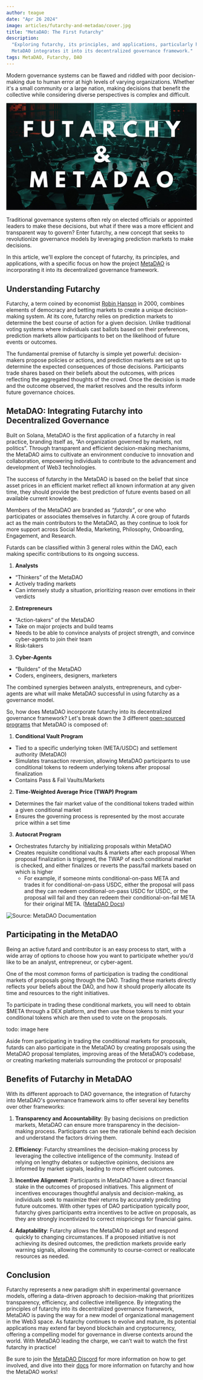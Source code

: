 ```yaml
---
author: teague
date: "Apr 26 2024"
image: articles/futarchy-and-metadao/cover.jpg
title: "MetaDAO: The First Futarchy"
description:
  "Exploring futarchy, its principles, and applications, particularly how
  MetaDAO integrates it into its decentralized governance framework."
tags: MetaDAO, Futarchy, DAO
---
```


Modern governance systems can be flawed and riddled with poor decision-making
due to human error at high levels of varying organizations. Whether it's a small
community or a large nation, making decisions that benefit the collective while
considering diverse perspectives is complex and difficult.

![](/public/media/blog/articles/futarchy-and-metadao/cover.jpg)

Traditional governance systems often rely on elected officials or appointed
leaders to make these decisions, but what if there was a more efficient and
transparent way to govern? Enter futarchy, a new concept that seeks to
revolutionize governance models by leveraging prediction markets to make
decisions.

In this article, we'll explore the concept of futarchy, its principles, and
applications, with a specific focus on how the project
[MetaDAO](https://linktr.ee/themetadao) is incorporating it into its
decentralized governance framework.

## Understanding Futarchy

Futarchy, a term coined by economist
[Robin Hanson](https://twitter.com/robinhanson) in 2000, combines elements of
democracy and betting markets to create a unique decision-making system. At its
core, futarchy relies on prediction markets to determine the best course of
action for a given decision. Unlike traditional voting systems where individuals
cast ballots based on their preferences, prediction markets allow participants
to bet on the likelihood of future events or outcomes.

The fundamental premise of futarchy is simple yet powerful: decision-makers
propose policies or actions, and prediction markets are set up to determine the
expected consequences of those decisions. Participants trade shares based on
their beliefs about the outcomes, with prices reflecting the aggregated thoughts
of the crowd. Once the decision is made and the outcome observed, the market
resolves and the results inform future governance choices.

## MetaDAO: Integrating Futarchy into Decentralized Governance

Built on Solana, MetaDAO is the first application of a futarchy in real
practice, branding itself as, “An organization governed by markets, not
politics”. Through transparent and efficient decision-making mechanisms, the
MetaDAO aims to cultivate an environment conducive to innovation and
collaboration, empowering individuals to contribute to the advancement and
development of Web3 technologies.

The success of futarchy in the MetaDAO is based on the belief that since asset
prices in an efficient market reflect all known information at any given time,
they should provide the best prediction of future events based on all available
current knowledge.

Members of the MetaDAO are branded as _“futards”_, or one who participates or
associates themselves in futarchy. A core group of futards act as the main
contributors to the MetaDAO, as they continue to look for more support across
Social Media, Marketing, Philosophy, Onboarding, Engagement, and Research.

Futards can be classified within 3 general roles within the DAO, each making
specific contributions to its ongoing success.

1. **Analysts**

- “Thinkers” of the MetaDAO
- Actively trading markets
- Can intensely study a situation, prioritizing reason over emotions in their
  verdicts

2. **Entrepreneurs**

- “Action-takers” of the MetaDAO
- Take on major projects and build teams
- Needs to be able to convince analysts of project strength, and convince
  cyber-agents to join their team
- Risk-takers

3. **Cyber-Agents**

- “Builders” of the MetaDAO
- Coders, engineers, designers, marketers

The combined synergies between analysts, entrepreneurs, and cyber-agents are
what will make MetaDAO successful in using futarchy as a governance model.

So, how does MetaDAO incorporate futarchy into its decentralized governance
framework? Let's break down the 3 different
[open-sourced programs](https://github.com/metaDAOproject/futarchy) that MetaDAO
is composed of:

1. **Conditional Vault Program**

- Tied to a specific underlying token (META/USDC) and settlement authority
  (MetaDAO)
- Simulates transaction reversion, allowing MetaDAO participants to use
  conditional tokens to redeem underlying tokens after proposal finalization
- Contains Pass & Fail Vaults/Markets

2. **Time-Weighted Average Price (TWAP) Program**

- Determines the fair market value of the conditional tokens traded within a
  given conditional market
- Ensures the governing process is represented by the most accurate price within
  a set time

3. **Autocrat Program**

- Orchestrates futarchy by initializing proposals within MetaDAO
- Creates requisite conditional vaults & markets after each proposal When
  proposal finalization is triggered, the TWAP of each conditional market is
  checked, and either finalizes or reverts the pass/fail markets based on which
  is higher
  - For example, if someone mints conditional-on-pass META and trades it for
    conditional-on-pass USDC, either the proposal will pass and they can redeem
    conditional-on-pass USDC for USDC, or the proposal will fail and they can
    redeem their conditional-on-fail META for their original META.
    ([MetaDAO Docs](https://docs.themetadao.org/mechanics/implementation))

![Source:
[MetaDAO Documentation](https://docs.themetadao.org/metadao/how-it-works)](/public/media/blog/articles/futarchy-and-metadao/futarchy-markets-example.jpg)

## Participating in the MetaDAO

Being an active futard and contributor is an easy process to start, with a wide
array of options to choose how you want to participate whether you’d like to be
an analyst, entrepreneur, or cyber-agent.

One of the most common forms of participation is trading the conditional markets
of proposals going through the DAO. Trading these markets directly reflects your
beliefs about the DAO, and how it should properly allocate its time and
resources to the right initiatives.

To participate in trading these conditional markets, you will need to obtain
$META through a DEX platform, and then use those tokens to mint your conditional
tokens which are then used to vote on the proposals.

todo: image here

Aside from participating in trading the conditional markets for proposals,
futards can also participate in the MetaDAO by creating proposals using the
MetaDAO proposal templates, improving areas of the MetaDAO’s codebase, or
creating marketing materials surrounding the protocol or proposals!

## Benefits of Futarchy in MetaDAO

With its different approach to DAO governance, the integration of futarchy into
MetaDAO's governance framework aims to offer several key benefits over other
frameworks:

1. **Transparency and Accountability**: By basing decisions on prediction
   markets, MetaDAO can ensure more transparency in the decision-making process.
   Participants can see the rationale behind each decision and understand the
   factors driving them.

2. **Efficiency**: Futarchy streamlines the decision-making process by
   leveraging the collective intelligence of the community. Instead of relying
   on lengthy debates or subjective opinions, decisions are informed by market
   signals, leading to more efficient outcomes.

3. **Incentive Alignment**: Participants in MetaDAO have a direct financial
   stake in the outcomes of proposed initiatives. This alignment of incentives
   encourages thoughtful analysis and decision-making, as individuals seek to
   maximize their returns by accurately predicting future outcomes. With other
   types of DAO participation typically poor, futarchy gives participants extra
   incentives to be active on proposals, as they are strongly incentivized to
   correct mispricings for financial gains.

4. **Adaptability**: Futarchy allows the MetaDAO to adapt and respond quickly to
   changing circumstances. If a proposed initiative is not achieving its desired
   outcomes, the prediction markets provide early warning signals, allowing the
   community to course-correct or reallocate resources as needed.

## Conclusion

Futarchy represents a new paradigm shift in experimental governance models,
offering a data-driven approach to decision-making that prioritizes
transparency, efficiency, and collective intelligence. By integrating the
principles of futarchy into its decentralized governance framework, MetaDAO is
paving the way for a new model of organizational management in the Web3 space.
As futarchy continues to evolve and mature, its potential applications may
extend far beyond blockchain and cryptocurrency, offering a compelling model for
governance in diverse contexts around the world. With MetaDAO leading the
charge, we can’t wait to watch the first futarchy in practice!

Be sure to join the [MetaDAO Discord](https://discord.com/invite/metadao) for
more information on how to get involved, and dive into their
[docs](https://docs.themetadao.org/) for more information on futarchy and how
the MetaDAO works!
